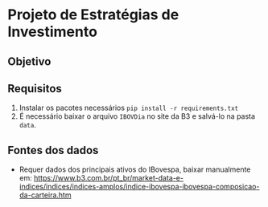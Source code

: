 # Projeto de Estratégias de Investimento

## Objetivo


## Requisitos

1. Instalar os pacotes necessários
`pip install -r requirements.txt`
1. É necessário baixar o arquivo `IBOVDia` no site da B3 e salvá-lo na pasta `data`.

## Fontes dos dados


- Requer dados dos principais ativos do IBovespa, baixar manualmente em: https://www.b3.com.br/pt_br/market-data-e-indices/indices/indices-amplos/indice-ibovespa-ibovespa-composicao-da-carteira.htm